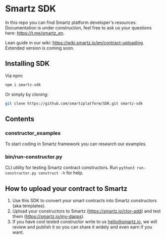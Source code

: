 # Smartz SDK
In this repo you can find Smartz platform developer's resources. Documentation is under construction, feel free to ask us your questions here: https://t.me/smartz_en.

Lean guide in our wiki: https://wiki.smartz.io/en/contract-uploading. Extended version is coming soon.

## Installing SDK

Via npm:

```bash
npm i smartz-sdk
```

Or simply by cloning:

```bash
git clone https://github.com/smartzplatform/SDK.git smartz-sdk
```


## Contents

### constructor_examples
To start coding in Smartz framework you can research our examples.

### bin/run-constructor.py
CLI utility for testing Smartz contract constructors. Run `python3 run-constructor.py construct -h` for help.


## How to upload your contract to Smartz
1. Use this SDK to convert your smart contracts into Smartz constructors (aka templates).
2. Upload your constructors to Smartz (https://smartz.io/ctor-add) and test them (https://smartz.io/my-dapps).
3. If you have cool tested constructor write to us hello@smartz.io, we will review and publish it so you can share it widely and even earn if you want.
